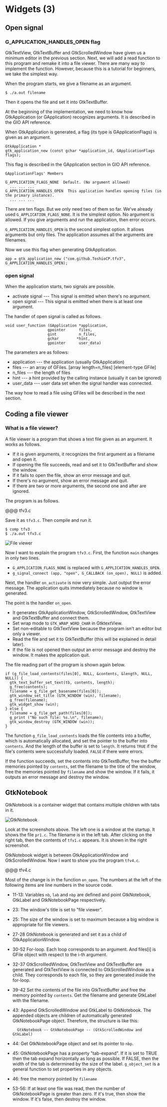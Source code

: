 # Widgets (3)

## Open signal

### G\_APPLICATION\_HANDLES\_OPEN flag

GtkTextView, GtkTextBuffer and GtkScrolledWindow have given us a minimum editor in the previous section.
Next, we will add a read function to this program and remake it into a file viewer.
There are many way to implement the function.
However, because this is a tutorial for beginners, we take the simplest way.

When the program starts, we give a filename as an argument.

    $ ./a.out filename

Then it opens the file and set it into GtkTextBuffer.

At the beginning of the implementation, we need to know how GtkApplication (or GApplication) recognizes arguments.
It is described in the GIO API reference.

When GtkApplication is generated, a flag (its type is GApplicationFlags) is given as an argument.

    GtkApplication *
    gtk_application_new (const gchar *application_id, GApplicationFlags flags);

This flag is described in the GApplication section in GIO API reference.

    GApplicationFlags' Members

    G_APPLICATION_FLAGS_NONE  Default. (No argument allowed)
      ... ... ...
    G_APPLICATION_HANDLES_OPEN  This application handles opening files (in the primary instance).
      ... ... ...

There are ten flags.
But we only need two of them so far.
We've already used `G_APPLICATION_FLAGS_NONE`.
It is the simplest option.
No argument is allowed.
If you give arguments and run the application, then error occurs.

`G_APPLICATION_HANDLES_OPEN` is the second simplest option.
It allows arguments but only files.
The application assumes all the arguments are filenames.

Now we use this flag when generating GtkApplication.

    app = gtk_application_new ("com.github.ToshioCP.tfv3", G_APPLICATION_HANDLES_OPEN);

### open signal

When the application starts, two signals are possible.

- activate signal --- This signal is emitted when there's no argument.
- open signal --- This signal is emitted when there is at least one argument.

The handler of open signal is called as follows.

    void user_function (GApplication *application,
                       gpointer      files,
                       gint          n_files,
                       gchar        *hint,
                       gpointer      user_data)

The parameters are as follows:

- application --- the application (usually GtkApplication)
- files --- an array of GFiles. [array length=n_files] [element-type GFile]
- n_files --- the length of files
- hint --- a hint provided by the calling instance (usually it can be ignored)
- user_data --- user data set when the signal handler was connected.

The way how to read a file using GFiles will be described in the next section.

## Coding a file viewer

### What is a file viewer?

A file viewer is a program that shows a text file given as an argument.
It works as follows.

- If it is given arguments, it recognizes the first argument as a filename and open it.
- If opening the file succeeds, read and set it to GtkTextBuffer and show the window.
- If it fails to open the file, show an error message and quit.
- If there's no argument, show an error message and quit.
- If there are two or more arguments, the second one and after are ignored.

The program is as follows.

@@@ tfv3.c

Save it as `tfv3.c`.
Then compile and run it.

    $ comp tfv3
    $ ./a.out tfv3.c

![File viewer](../image/screenshot_tfv3.png)

Now I want to explain the program `tfv3.c`.
First, the function `main` changes in only two lines.

- `G_APPLICATION_FLAGS_NONE` is replaced with `G_APPLICATION_HANDLES_OPEN`.
- `g_signal_connect (app, "open", G_CALLBACK (on_open), NULL)` is added.

Next, the handler `on_activate` is now very simple.
Just output the error message.
The application quits immediately because no window is generated.

The point is the handler `on_open`.

- It generates GtkApplicationWindow, GtkScrolledWindow, GtkTextView and GtkTextBuffer and connect them.
- Set wrap mode to `GTK_WRAP_WORD_CHAR` in GtktextView.
- Set non-editable to GtkTextView because the program isn't an editor but only a viewer.
- Read the file and set it to GtkTextBuffer (this will be explained in detail later).
- If the file is not opened then output an error message and destroy the window. It makes the application quit.

The file reading part of the program is shown again below.

    if (g_file_load_contents(files[0], NULL, &contents, &length, NULL, NULL)) {
      gtk_text_buffer_set_text(tb, contents, length);
      g_free(contents);
      filename = g_file_get_basename(files[0]);
      gtk_window_set_title (GTK_WINDOW (win), filename);
      g_free(filename);
      gtk_widget_show (win);
    } else {
      filename = g_file_get_path(files[0]);
      g_print ("No such file: %s.\n", filename);
      gtk_window_destroy (GTK_WINDOW (win));
    }

The function `g_file_load_contents` loads the file contents into a buffer, which is automatically allocated, and set the pointer to the buffer into `contents`.
And the length of the buffer is set to `length`.
It returns `TRUE` if the file's contents were successfully loaded. `FALSE` if there were errors.

If the function succeeds, set the contents into GtkTextBuffer, free the buffer memories pointed by `contents`, set the filename to the title of the window,
free the memories pointed by `filename` and show the window.
If it fails, it outputs an error message and destroy the window.

## GtkNotebook

GtkNotebook is a container widget that contains multiple children with tabs in it.

![GtkNotebook](../image/screenshot_gtk_notebook.png)

Look at the screenshots above.
The left one is a window at the startup.
It shows the file `pr1.c`.
The filename is in the left tab.
After clicking on the right tab, then the contents of `tfv1.c` appears.
It is shown in the right screenshot.

GtkNotebook widget is between GtkApplicationWindow and GtkScrolledWindow.
Now I want to show you the program `tfv4.c`.

@@@ tfv4.c

Most of the change is in the function `on_open`.
The numbers at the left of the following items are line numbers in the source code.

- 11-13: Variables `nb`, `lab` and `nbp` are defined and point GtkNotebook, GtkLabel and GtkNotebookPage respectively.
- 23: The window's title is set to "file viewer".
- 25: The size of the window is set to maximum because a big window is appropriate for file viewers.
- 27-28 GtkNotebook is generated and set it as a child of GtkApplicationWindow.
- 30-52 For-loop. Each loop corresponds to an argument. And files[i] is GFile object with respect to the i-th argument.
- 32-37 GtkScrollledWindow, GtkTextView and GtkTextBuffer are generated and GtkTextView is connected to GtkScrolledWindow as a child.
 They corresponds to each file, so they are generated inside the for-loop.
- 39-42 Set the contents of the file into GtkTextBuffer and free the memory pointed by `contents`. Get the filename and generate GtkLabel with the filename.
- 43: Append GtkScrolledWindow and GtkLabel to GtkNotebook. The appended objects are children of automatically generated GtkNotebookPage object. Therefore, the structure is like this:

        GtkNotebook -- GtkNotebookPage -- (GtkScrolledWindow and GtkLabel)

- 44: Get GtkNotebookPage object and set its pointer to `nbp`.
- 45: GtkNotebookPage has a property "tab-expand". If it is set to TRUE then the tab expand horizontally as long as possible. If FALSE, then the width of the tab is determined by the size of the label. `g_object_set` is a general function to set properties in any objects.
- 46: free the memory pointed by `filename`
- 53-56: If at least one file was read, then the number of GtkNotebookPage is greater than zero. If it's true, then show the window. If it's false, then destroy the window.

